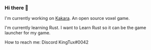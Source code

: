 ### Hi there 👋
I'm currently working on [Kakara](https://github.com/kakaragame). An open source voxel game. 

I'm currently learning Rust. I want to Learn Rust so it can be the game launcher for my game. 

How to reach me: Discord KingTux#0042
<!--
**wherkamp/wherkamp** is a ✨ _special_ ✨ repository because its `README.md` (this file) appears on your GitHub profile.

Here are some ideas to get you started:

- 🔭 I’m currently working on ...
- 🌱 I’m currently learning ...
- 👯 I’m looking to collaborate on ...
- 🤔 I’m looking for help with ...
- 💬 Ask me about ...
- 📫 How to reach me: ...
- 😄 Pronouns: ...
- ⚡ Fun fact: ...
-->
